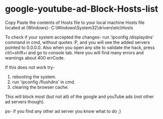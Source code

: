 # google-youtube-ad-Block-Hosts-list

Copy Paste the contents of Hosts file to your local machine Hosts file located at (Windows)- C:\Windows\System32\drivers\etc\Hosts

To check if your system accepted the changes- run 'ipconfig /displaydns' command in cmd, without quotes :P, and you will see the added servers pointed to 0.0.0.0.
Also when you open any site to validate the hack, press ctrl+shift+i and go to console tab. Here you will find many errors and warnings about 400 errCode.

If this does not work try-
  1) rebooting the system.
  2) run 'ipconfig /flushdns' in cmd.
  3) clearing the browser cache.

This will block most (but not all) of the google and youTube ads (not other ad servers though).

ps- if you find any other ad server you know what to do ;)
